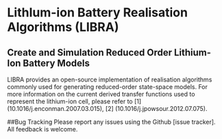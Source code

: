 # LithIum-ion Battery Realisation Algorithms (LIBRA)

## Create and Simulation Reduced Order Lithium-Ion Battery Models
LIBRA provides an open-source implementation of realisation algorithms commonly used for generating reduced-order state-space models.
For more information on the current derived transfer functions used to represent the lithium-ion cell, please refer to [1] (10.1016/j.enconman.2007.03.015), [2] (10.1016/j.jpowsour.2012.07.075).

##Bug Tracking
Please report any issues using the Github [issue tracker]. All feedback is welcome.

